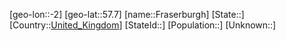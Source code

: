 ﻿---
location: [57.7,-2]
type: City
tags:
- geo/City


SpocWebEntityId: 30234
isDeleted: false
confidential: public

---
[geo-lon::-2]
[geo-lat::57.7]
[name::Fraserburgh]
[State::]
[Country::[United_Kingdom](geo/Continent/Europe/United_Kingdom.md)]
[StateId::]
[Population::]
[Unknown::]

